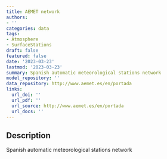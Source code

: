 ```yaml
---
title: AEMET network
authors:
- ''
categories: data
tags:
- Atmosphere
- SurfaceStations
draft: false
featured: false
date: '2023-03-23'
lastmod: '2023-03-23'
summary: Spanish automatic meteorological stations network
model_repository: ''
data_repository: http://www.aemet.es/en/portada
links:
  url_doi: ''
  url_pdf: ''
  url_source: http://www.aemet.es/en/portada
  url_docs: ''
---
```


## Description

Spanish automatic meteorological stations network

